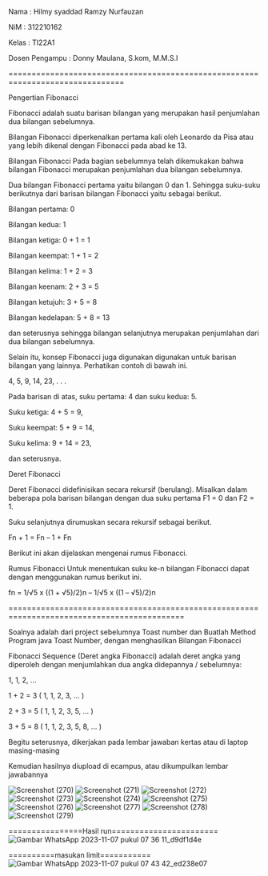 Nama : Hilmy syaddad Ramzy Nurfauzan

NiM : 312210162

Kelas : TI22A1

Dosen Pengampu : Donny Maulana, S.kom, M.M.S.I

===============================================================================


Pengertian Fibonacci


Fibonacci adalah suatu barisan bilangan yang merupakan hasil penjumlahan dua bilangan sebelumnya.


Bilangan Fibonacci diperkenalkan pertama kali oleh Leonardo da Pisa atau yang lebih dikenal dengan Fibonacci pada abad ke 13.

Bilangan Fibonacci
Pada bagian sebelumnya telah dikemukakan bahwa bilangan Fibonacci merupakan penjumlahan dua bilangan sebelumnya.

Dua bilangan Fibonacci pertama yaitu bilangan 0 dan 1. Sehingga suku-suku berikutnya dari barisan bilangan Fibonacci yaitu sebagai berikut.

Bilangan pertama: 0

Bilangan kedua: 1

Bilangan ketiga: 0 + 1 = 1

Bilangan keempat: 1 + 1 = 2

Bilangan kelima: 1 + 2 = 3

Bilangan keenam: 2 + 3 = 5

Bilangan ketujuh: 3 + 5 = 8


Bilangan kedelapan: 5 + 8 = 13

dan seterusnya sehingga bilangan selanjutnya merupakan penjumlahan dari dua bilangan sebelumnya.

Selain itu, konsep Fibonacci juga digunakan digunakan untuk barisan bilangan yang lainnya. Perhatikan contoh di bawah ini.

4, 5, 9, 14, 23, . . .

Pada barisan di atas, suku pertama: 4 dan suku kedua: 5.

Suku ketiga: 4 + 5 = 9,

Suku keempat: 5 + 9 = 14,

Suku kelima: 9 + 14 = 23,

dan seterusnya.


Deret Fibonacci

Deret Fibonacci didefinisikan secara rekursif (berulang). Misalkan dalam beberapa pola barisan bilangan dengan dua suku pertama  F1 = 0 dan F2 = 1.

Suku selanjutnya dirumuskan secara rekursif sebagai berikut.

Fn + 1 = Fn – 1  + Fn

Berikut ini akan dijelaskan mengenai rumus Fibonacci.

Rumus Fibonacci
Untuk menentukan suku ke-n bilangan Fibonacci dapat dengan menggunakan rumus berikut ini.

fn = 1/√5 x ((1 + √5)/2)n – 1/√5 x ((1 – √5)/2)n


============================================================================================

Soalnya adalah dari project sebelumnya Toast number dan Buatlah Method Program java Toast Number, dengan menghasilkan Bilangan Fibonacci


Fibonacci Sequence (Deret angka Fibonacci) adalah deret angka yang diperoleh dengan menjumlahkan dua angka didepannya / sebelumnya:


1, 1, 2, ...

1 + 2 = 3 ( 1, 1, 2, 3, ... )

2 + 3 = 5 ( 1, 1, 2, 3, 5, ... )

3 + 5 = 8 ( 1, 1, 2, 3, 5, 8, ... )



Begitu seterusnya, dikerjakan pada lembar jawaban kertas atau di laptop masing-masing


Kemudian hasilnya diupload di ecampus, atau dikumpulkan lembar jawabannya

![Screenshot (270)](https://github.com/Hilmyramzy/lab6_mobile/assets/115677769/087f7c09-096c-42d3-bc45-8ce35cf5f913)
![Screenshot (271)](https://github.com/Hilmyramzy/lab6_mobile/assets/115677769/fe37f561-5080-482e-b591-1465f861dff2)
![Screenshot (272)](https://github.com/Hilmyramzy/lab6_mobile/assets/115677769/5f3ade31-c285-4bc0-9c19-5a0518ef480b)
![Screenshot (273)](https://github.com/Hilmyramzy/lab6_mobile/assets/115677769/0cee7ef1-17c6-4d57-a719-503792b9ff68)
![Screenshot (274)](https://github.com/Hilmyramzy/lab6_mobile/assets/115677769/3c36eb88-2774-4e6f-bd3d-4be88c19c904)
![Screenshot (275)](https://github.com/Hilmyramzy/lab6_mobile/assets/115677769/bfcb4c53-ff56-40aa-825e-d5a934f1cfd6)
![Screenshot (276)](https://github.com/Hilmyramzy/lab6_mobile/assets/115677769/09240f30-2bec-4c82-a4e7-e02dc160906b)
![Screenshot (277)](https://github.com/Hilmyramzy/lab6_mobile/assets/115677769/b95ea0bf-a19c-4982-8322-efd042667d8f)
![Screenshot (278)](https://github.com/Hilmyramzy/lab6_mobile/assets/115677769/b768869d-d234-4a3b-ae79-8a783a8e4d2e)
![Screenshot (279)](https://github.com/Hilmyramzy/lab6_mobile/assets/115677769/0af5dc35-32e5-47a3-b0bc-84495d9fbc93)









================Hasil run=======================
![Gambar WhatsApp 2023-11-07 pukul 07 36 11_d9df1d4e](https://github.com/Hilmyramzy/lab6_mobile/assets/115677769/66b4d665-8e1a-4dac-9547-f027bd02723c)

==========masukan limit===========
![Gambar WhatsApp 2023-11-07 pukul 07 43 42_ed238e07](https://github.com/Hilmyramzy/lab6_mobile/assets/115677769/515e9ada-38bf-4ef5-8399-0fc1768a5533)
























